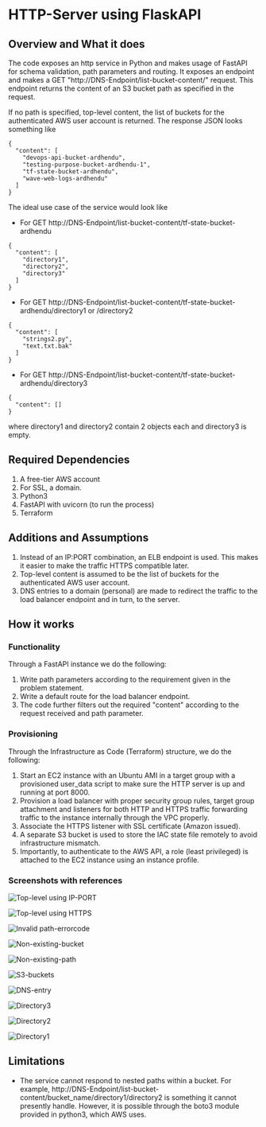 # HTTP-Server using FlaskAPI

## Overview and What it does
The code exposes an http service in Python and makes usage of FastAPI for schema validation, path parameters and routing. It exposes an endpoint and makes a GET "http://DNS-Endpoint/list-bucket-content/<path>" request. This endpoint returns the content of an S3 bucket path as specified in the request. 


If no path is specified, top-level content, the list of buckets for the authenticated AWS user account is returned. The response JSON looks something like
```
{
  "content": [
    "devops-api-bucket-ardhendu",
    "testing-purpose-bucket-ardhendu-1",
    "tf-state-bucket-ardhendu",
    "wave-web-logs-ardhendu"
  ]
}
```
The ideal use case of the service would look like

* For GET http://DNS-Endpoint/list-bucket-content/tf-state-bucket-ardhendu
```
{
  "content": [
    "directory1",
    "directory2",
    "directory3"
  ]
}
```

* For GET http://DNS-Endpoint/list-bucket-content/tf-state-bucket-ardhendu/directory1 or /directory2
```
{
  "content": [
    "strings2.py",
    "text.txt.bak"
  ]
}
```

* For GET http://DNS-Endpoint/list-bucket-content/tf-state-bucket-ardhendu/directory3
```
{
  "content": []
}
```
where directory1 and directory2 contain 2 objects each and directory3 is empty.

## Required Dependencies

1. A free-tier AWS account
2. For SSL, a domain.
3. Python3 
4. FastAPI with uvicorn (to run the process)
5. Terraform

## Additions and Assumptions
1. Instead of an IP:PORT combination, an ELB endpoint is used. This makes it easier to make the traffic HTTPS compatible later.
2. Top-level content is assumed to be the list of buckets for the authenticated AWS user account.
3. DNS entries to a domain (personal) are made to redirect the traffic to the load balancer endpoint and in turn, to the server.

## How it works

### Functionality
Through a FastAPI instance we do the following:
1. Write path parameters according to the requirement given in the problem statement.
2. Write a default route for the load balancer endpoint.
3. The code further filters out the required "content" according to the request received and path parameter.

### Provisioning
Through the Infrastructure as Code (Terraform) structure, we do the following:
1. Start an EC2 instance with an Ubuntu AMI in a target group with a provisioned user_data script to make sure the HTTP server is up and running at port 8000.
2. Provision a load balancer with proper security group rules, target group attachment and listeners for both HTTP and HTTPS traffic forwarding traffic to the instance internally through the VPC properly.
3. Associate the HTTPS listener with SSL certificate (Amazon issued).
4. A separate S3 bucket is used to store the IAC state file remotely to avoid infrastructure mismatch.
5. Importantly, to authenticate to the AWS API, a role (least privileged) is attached to the EC2 instance using an instance profile.

### Screenshots with references

![Top-level using IP-PORT](./IP-PORT-toplevel.png)

![Top-level using HTTPS](./HTTPS-toplevel.png)

![Invalid path-errorcode](./Invalid-path-errorcode-initial.png)

![Non-existing-bucket](./Non-existing-bucket.png)

![Non-existing-path](./Non-existing-path.png)

![S3-buckets](./S3-buckets.png)

![DNS-entry](./DNS-entry.png)

![Directory3](./directory3.png)

![Directory2](./directory2.png)

![Directory1](./directory1.png)

## Limitations
* The service cannot respond to nested paths within a bucket. For example, http://DNS-Endpoint/list-bucket-content/bucket_name/directory1/directory2 is something it cannot presently handle. However, it is possible through the boto3 module provided in python3, which AWS uses.